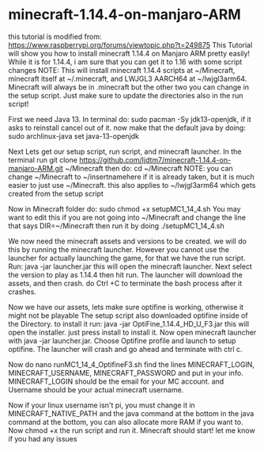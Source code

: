 # minecraft-1.14.4-on-manjaro-ARM
this tutorial is modified from: https://www.raspberrypi.org/forums/viewtopic.php?t=249875
This Tutorial will show you how to install minecraft 1.14.4 on Manjaro ARM pretty easily!
While it is for 1.14.4, i am sure that you can get it to 1.16 with some script changes
NOTE: This will install minecraft 1.14.4 scripts at ~/Minecraft, minecraft itself at ~/.minecraft, and LWJGL3 AARCH64 at ~/lwjgl3arm64. Minecraft will always be in .minecraft but the other two you can change in the setup script. Just make sure to update the directories also in the run script!


First we need Java 13.
In terminal do: 
sudo pacman -Sy jdk13-openjdk, if it asks to reinstall cancel out of it.
now make that the default java by doing: sudo archlinux-java set java-13-openjdk


Next Lets get our setup script, run script, and minecraft launcher.
In the terminal run
git clone https://github.com/Ijdtm7/minecraft-1.14.4-on-manjaro-ARM.git ~/Minecraft
then do: cd ~/Minecraft
NOTE: you can change ~/Minecraft to ~/insertnamehere if it is already taken, but it is much easier to just use ~/Minecraft. this also applies to ~/lwjgl3arm64 which gets created from the setup script

Now in Minecraft folder do: sudo chmod +x setupMC1_14_4.sh
You may want to edit this if you are not going into ~/Minecraft and change the line that says DIR=~/Minecraft
then run it by doing ./setupMC1_14_4.sh

We now need the minecraft assets and versions to be created. we will do this by running the minecraft launcher. However you cannot use the launcher for actually launching the game, for that we have the run script.
Run: java -jar launcher.jar
this will open the minecraft launcher. Next select the version to play as 1.14.4 then hit run. The launcher will download the assets, and then crash. do Ctrl +C to terminate the bash process after it crashes.

Now we have our assets, lets make sure optifine is working, otherwise it might not be playable
The setup script also downloaded optifine inside of the Directory. to install it run: java -jar OptiFine_1.14.4_HD_U_F3.jar
this will open the installer. just press install to install it.
Now open minecraft launcher with java -jar launcher.jar. Choose Optifine profile and launch to setup optifine. The launcher will crash and go ahead and terminate with ctrl c. 

Now do nano runMC1_14_4_OptifineF3.sh
find the lines MINECRAFT_LOGIN, MINECRAFT_USERNAME, MINECRAFT_PASSWORD and put in your info. MINECRAFT_LOGIN should be the email for your MC account. and Username should be your actual minecraft username.

Now if your linux username isn't pi, you must change it in MINECRAFT_NATIVE_PATH and the java command at the bottom
in the java command at the bottom, you can also allocate more RAM if you want to.
Now chmod +x the run script
and run it. Minecraft should start! let me know if you had any issues
